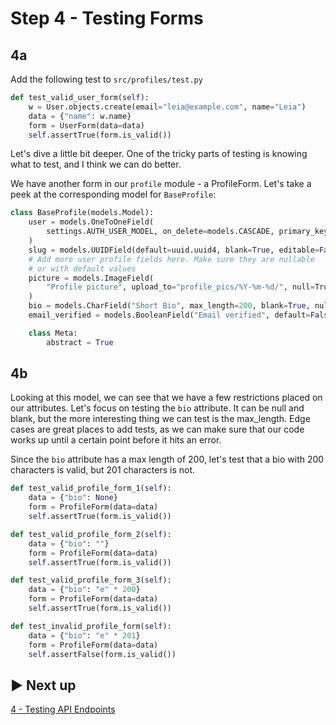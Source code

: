 # Step 4 - Testing Forms

## 4a

Add the following test to `src/profiles/test.py`

```python
def test_valid_user_form(self):
    w = User.objects.create(email="leia@example.com", name="Leia")
    data = {"name": w.name}
    form = UserForm(data=data)
    self.assertTrue(form.is_valid())
```

Let's dive a little bit deeper. One of the tricky parts of testing is knowing what to test, and I think we can do better.

We have another form in our `profile` module - a ProfileForm. Let's take a peek at the corresponding model for `BaseProfile`:

```python
class BaseProfile(models.Model):
    user = models.OneToOneField(
        settings.AUTH_USER_MODEL, on_delete=models.CASCADE, primary_key=True
    )
    slug = models.UUIDField(default=uuid.uuid4, blank=True, editable=False)
    # Add more user profile fields here. Make sure they are nullable
    # or with default values
    picture = models.ImageField(
        "Profile picture", upload_to="profile_pics/%Y-%m-%d/", null=True, blank=True
    )
    bio = models.CharField("Short Bio", max_length=200, blank=True, null=True)
    email_verified = models.BooleanField("Email verified", default=False)

    class Meta:
        abstract = True
```

## 4b

Looking at this model, we can see that we have a few restrictions placed on our attributes. Let's focus on testing the `bio` attribute. It can be null and blank, but the more interesting thing we can test is the max_length. Edge cases are great places to add tests, as we can make sure that our code works up until a certain point before it hits an error.

Since the `bio` attribute has a max length of 200, let's test that a bio with 200 characters is valid, but 201 characters is not.

```python
def test_valid_profile_form_1(self):
    data = {"bio": None}
    form = ProfileForm(data=data)
    self.assertTrue(form.is_valid())

def test_valid_profile_form_2(self):
    data = {"bio": ""}
    form = ProfileForm(data=data)
    self.assertTrue(form.is_valid())

def test_valid_profile_form_3(self):
    data = {"bio": "e" * 200}
    form = ProfileForm(data=data)
    self.assertTrue(form.is_valid())

def test_invalid_profile_form(self):
    data = {"bio": "e" * 201}
    form = ProfileForm(data=data)
    self.assertFalse(form.is_valid())
```

## ▶️ Next up

[4 - Testing API Endpoints](./04_testing_forms.md)
